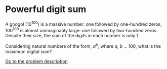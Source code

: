 Powerful digit sum
==================


<p>A googol (10<sup>100</sup>) is a massive number: one followed by one-hundred zeros; 100<sup>100</sup> is almost unimaginably large: one followed by two-hundred zeros. Despite their size, the sum of the digits in each number is only 1.</p>
<p>Considering natural numbers of the form, <i>a<sup>b</sup></i>, where <i>a, b</i> <img src='images/symbol_lt.gif' width='10' height='10' alt='&lt;' border='0' style='vertical-align:middle;' /> 100, what is the maximum digital sum?</p>



[Go to the problem description](http://projecteuler.net/problem=56)
